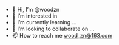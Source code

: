 - 👋 Hi, I’m @woodzn
- 👀 I’m interested in 
- 🌱 I’m currently learning ...
- 💞️ I’m looking to collaborate on ...
- 📫 How to reach me wood_zn@163.com

<!---
woodzn/woodzn is a ✨ special ✨ repository because its `README.md` (this file) appears on your GitHub profile.
You can click the Preview link to take a look at your changes.
--->
